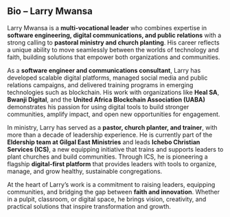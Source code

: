 ## **Bio – Larry Mwansa**

Larry Mwansa is a **multi-vocational leader** who combines expertise in **software engineering, digital communications, and public relations** with a strong calling to **pastoral ministry and church planting**. His career reflects a unique ability to move seamlessly between the worlds of technology and faith, building solutions that empower both organizations and communities.

As a **software engineer and communications consultant**, Larry has developed scalable digital platforms, managed social media and public relations campaigns, and delivered training programs in emerging technologies such as blockchain. His work with organizations like **Heal SA**, **Bwanji Digital**, and the **United Africa Blockchain Association (UABA)** demonstrates his passion for using digital tools to build stronger communities, amplify impact, and open new opportunities for engagement.

In ministry, Larry has served as a **pastor, church planter, and trainer**, with more than a decade of leadership experience. He is currently part of the **Eldership team at Gilgal East Ministries** and leads **Ichebo Christian Services (ICS)**, a new equipping initiative that trains and supports leaders to plant churches and build communities. Through ICS, he is pioneering a flagship **digital-first platform** that provides leaders with tools to organize, manage, and grow healthy, sustainable congregations.

At the heart of Larry’s work is a commitment to raising leaders, equipping communities, and bridging the gap between **faith and innovation**. Whether in a pulpit, classroom, or digital space, he brings vision, creativity, and practical solutions that inspire transformation and growth.
